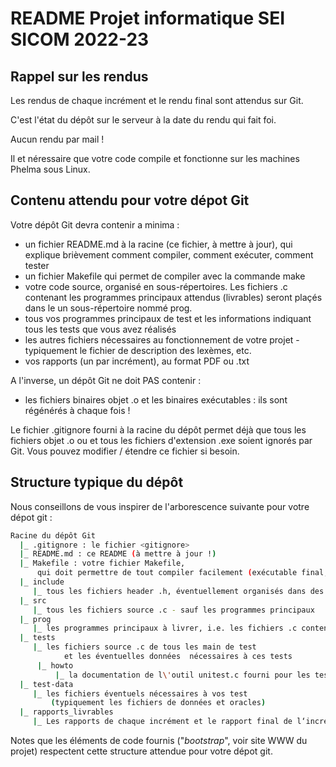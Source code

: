 # README Projet informatique SEI SICOM 2022-23

## Rappel sur les rendus
Les rendus de chaque incrément et le rendu final sont attendus sur Git.

C'est l'état du dépôt sur le serveur à la date du rendu qui fait foi.

Aucun rendu par mail !

Il et néressaire que votre code compile et fonctionne sur les machines Phelma sous Linux.


## Contenu attendu pour votre dépot Git

Votre dépôt Git devra contenir a minima :
* un fichier README.md à la racine (ce fichier, à mettre à jour), qui explique brièvement comment compiler, comment exécuter, comment tester
* un fichier Makefile qui permet de compiler avec la commande make
* votre code source, organisé en sous-répertoires. Les fichiers .c contenant les programmes principaux attendus (livrables) seront plaçés dans le un sous-répertoire nommé prog.
* tous vos programmes principaux de test et les informations indiquant tous les tests que vous avez réalisés
* les autres fichiers nécessaires au fonctionnement de votre projet - typiquement le fichier de description des lexèmes, etc.
* vos rapports (un par incrément), au format PDF ou .txt

A l'inverse, un dépôt Git ne doit PAS contenir :
* les fichiers binaires objet .o et les binaires exécutables : ils sont régénérés à chaque fois !

Le fichier .gitignore fourni à la racine du dépôt permet déjà que tous les fichiers objet .o ou et tous les fichiers d'extension .exe soient ignorés par Git. Vous pouvez modifier / étendre ce fichier si besoin.

## Structure typique du dépôt

Nous conseillons de vous inspirer de l'arborescence suivante pour votre dépot git :

```bash
Racine du dépôt Git
  |_ .gitignore : le fichier <gitignore>
  |_ README.md : ce README (à mettre à jour !)
  |_ Makefile : votre fichier Makefile,
      qui doit permettre de tout compiler facilement (exécutable final, tests...)
  |_ include
     |_ tous les fichiers header .h, éventuellement organisés dans des sous-répertoires
  |_ src    
     |_ tous les fichiers source .c - sauf les programmes principaux
  |_ prog
     |_ les programmes principaux à livrer, i.e. les fichiers .c contenant les divers main()
  |_ tests
     |_ les fichiers source .c de tous les main de test
            et les éventuelles données  nécessaires à ces tests
      |_ howto
          |_ la documentation de l\'outil unitest.c fourni pour les tests
  |_ test-data
     |_ les fichiers éventuels nécessaires à vos test
         (typiquement les fichiers de données et oracles)
  |_ rapports_livrables
     |_ Les rapports de chaque incrément et le rapport final de l‘incrément 4 au format PDF ou .txt
```

Notes que les éléments de code fournis ("*bootstrap*", voir site WWW du projet) respectent cette structure attendue pour votre dépot git.
